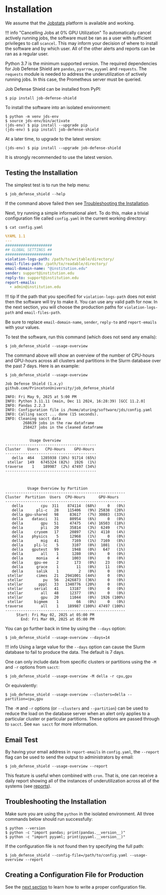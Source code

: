 # Installation

We assume that the [Jobstats](https://github.com/PrincetonUniversity/jobstats) platform is available and working.

!!! info "Cancelling Jobs at 0% GPU Utilization"
    To automatically cancel actively running jobs, the software must be ran as a user with sufficient privileges to call `scancel`. This may inform your decision of where to install the software and by which user. All of the other alerts and reports can be ran as a regular user.

Python 3.7 is the minimum supported version. The required dependencies for Job Defense Shield are `pandas`, `pyarrow`, `pyyaml` and `requests`. The `requests` module is needed to address the underutilization of actively running jobs. In this case, the Prometheus server must be queried.

Job Defense Shield can be installed from PyPI:

```
$ pip install job-defense-shield
```

To install the software into an isolated environment:

```
$ python -m venv jds-env
$ source jds-env/bin/activate
(jds-env) $ pip install --upgrade pip
(jds-env) $ pip install job-defense-shield
```

At a later time, to upgrade to the latest version:

```
(jds-env) $ pip install --upgrade job-defense-shield
```

It is strongly recommended to use the latest version.

## Testing the Installation

The simplest test is to run the help menu:

```
$ job_defense_shield --help
```

If the command above failed then see [Troubleshooting the Installation](#troubleshooting-the-installation).

Next, try running a simple informational alert. To do this, make a trivial configuration file called `config.yaml` in the current working directory:

```
$ cat config.yaml
```
```yaml
%YAML 1.1
---
#####################
## GLOBAL SETTINGS ##
#####################
violation-logs-path: /path/to/writable/directory/
email-files-path: /path/to/readable/directory/
email-domain-name: "@institution.edu"
sender: support@institution.edu
reply-to: support@institution.edu
report-emails:
  - admin@institution.edu
```

!!! tip
    If the path that you specified for `violation-logs-path` does not exist then the software will try to make it. You can use any valid path for now. In the next section, you will choose the production paths for `violation-logs-path` and `email-files-path`.

Be sure to replace `email-domain-name`, `sender`, `reply-to` and `report-emails` with your values.

To test the software, run this command (which does not send any emails):

```
$ job_defense_shield --usage-overview
```

The command above will show an overview of the number of CPU-hours and GPU-hours
across all clusters and partitions in the Slurm database over the past 7 days. Here is an example:

```
$ job_defense_shield --usage-overview

Job Defense Shield (1.x.y)
github.com/PrincetonUniversity/job_defense_shield

INFO: Fri May 9, 2025 at 5:00 PM
INFO: Python 3.11.11 (main, Dec 11 2024, 16:28:39) [GCC 11.2.0]
INFO: Pandas 2.2.3
INFO: Configuration file is /home/aturing/software/jds/config.yaml
INFO: Calling sacct ... done (15 seconds).
INFO: Cleaning sacct data
        268639 jobs in the raw dataframe
        258427 jobs in the cleaned dataframe


           Usage Overview          
-----------------------------------------
Cluster   Users   CPU-Hours    GPU-Hours
-----------------------------------------
   della  464   1285938 (16%) 91714 (65%)
 stellar  149   6745324 (82%)  1926  (1%)
traverse    1    189987  (2%) 47497 (34%)
-----------------------------------------



          Usage Overview by Partition           
------------------------------------------------------
Cluster  Partition  Users  CPU-Hours      GPU-Hours
------------------------------------------------------
   della        cpu  311    874114  (68%)     0   (0%)
   della      pli-c   28    115406   (9%) 25838  (28%)
   della gpu-shared   98     83617   (7%) 30083  (33%)
   della    datasci   31     80954   (6%)     0   (0%)
   della        gpu   51     47475   (4%) 16503  (18%)
   della        pli   20     35814   (3%)  6249   (7%)
   della     cryoem   17     20897   (2%)  4110   (4%)
   della    physics    5     12968   (1%)     0   (0%)
   della        mig   41      7169   (1%)  7169   (8%)
   della     pli-lc    5      3107   (0%)  1081   (1%)
   della    gputest   99      1948   (0%)   647   (1%)
   della        all    1      1280   (0%)     0   (0%)
   della      monia    4      1003   (0%)     0   (0%)
   della     gpu-ee    2       173   (0%)    23   (0%)
   della      grace    1        11   (0%)    11   (0%)
   della      salik    1         2   (0%)     0   (0%)
 stellar      cimes   21   2941001  (44%)     0   (0%)
 stellar         pu   56   2426873  (36%)     0   (0%)
 stellar       pppl   33   1340776  (20%)     0   (0%)
 stellar     serial   41     13187   (0%)     0   (0%)
 stellar        all   48     12377   (0%)     0   (0%)
 stellar        gpu   20     11044   (0%)  1926 (100%)
 stellar     bigmem    1        66   (0%)     0   (0%)
traverse        all    1    189987 (100%) 47497 (100%)
------------------------------------------------------
     Start: Fri May 02, 2025 at 05:00 PM
       End: Fri Mar 09, 2025 at 05:00 PM
```

You can go further back in time by using the `--days` option:

```
$ job_defense_shield --usage-overview --days=14
```

!!! info
    Using a large value for the `--days` option can cause the Slurm database to fail to produce the data. The default is 7 days.

One can only include data from specific clusters or partitions using the `-M` and `-r` options from `sacct`:

```
$ job_defense_shield --usage-overview -M della -r cpu,gpu
```
Or equivalently:

```
$ job_defense_shield --usage-overview --clusters=della --partition=cpu,gpu
```

The `-M` and `-r` options (or `--clusters` and `--partition`) can be used to reduce the load on the database server when an alert only applies to a particular cluster or particular partitions. These options are passed through to `sacct`. See `man sacct` for more information.

## Email Test

By having your email address in `report-emails` in `config.yaml`, the `--report` flag can be used to send the output to administrators by email:

```
$ job_defense_shield --usage-overview --report
```

This feature is useful when combined with `cron`. That is, one can receive a daily report showing all of the instances of underutilization across all of the systems (see [reports](reports/overview.md)).

## Troubleshooting the Installation

Make sure you are using the `python` in the isolated environment. All three commands below should run successfully:

```
$ python --version
$ python -c "import pandas; print(pandas.__version__)"
$ python -c "import pyyaml; print(pyyaml.__version__)"
```

If the configuration file is not found then try specifying the full path:

```
$ job_defense_shield --config-file=/path/to/config.yaml --usage-overview --report
```
 
## Creating a Configuration File for Production

See the [next section](configuration.md) to learn how to write a proper configuration file.
